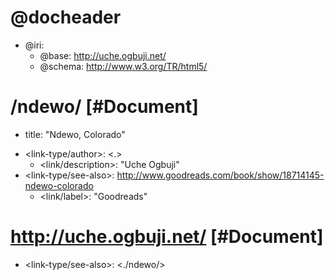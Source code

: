 <!--- Abbreviated form of doc1.abbr.md --->

<!--- Notice how the resource bases all end with / . Due to tricky IRI resolution rules, this is by far the path of least resistance --->

# @docheader

* @iri:
    * @base: http://uche.ogbuji.net/
    * @schema: http://www.w3.org/TR/html5/

# /ndewo/ [#Document]

* title: "Ndewo, Colorado"
<!-- Figure out how to use e.g. link-type/author rather than <link-type/author> -->
* <link-type/author>: <.>  <!-- Figure out handling </> & <.> Note: Can't do </> because it doesn't seem to be handled by many Markdown engines -->
  * <link/description>: "Uche Ogbuji"
* <link-type/see-also>: <http://www.goodreads.com/book/show/18714145-ndewo-colorado>
  * <link/label>: "Goodreads"

# http://uche.ogbuji.net/ [#Document]

* <link-type/see-also>: <./ndewo/>
